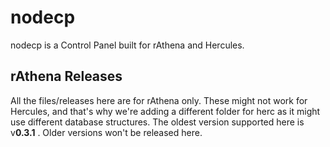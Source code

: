 # nodecp
nodecp is a Control Panel built for rAthena and Hercules.

## rAthena Releases
All the files/releases here are for rAthena only. These might not work for Hercules, and that's why we're adding a different folder for herc as it might use different database structures. The oldest version supported here is v**0.3.1** . Older versions won't be released here.
